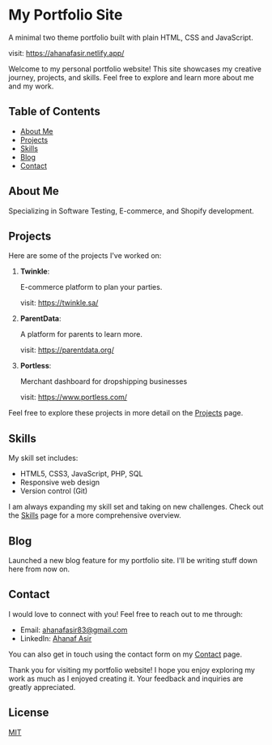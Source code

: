 # My Portfolio Site

A minimal two theme portfolio built with plain HTML, CSS and JavaScript.

visit: https://ahanafasir.netlify.app/

Welcome to my personal portfolio website! This site showcases my creative journey, projects, and skills. Feel free to explore and learn more about me and my work.

## Table of Contents

- [About Me](#about-me)
- [Projects](#projects)
- [Skills](#skills)
- [Blog](#blog)
- [Contact](#contact)

## About Me

Specializing in Software Testing, E-commerce, and Shopify development.

## Projects

Here are some of the projects I've worked on:

1. **Twinkle**:

   E-commerce platform to plan your parties.

   visit: https://twinkle.sa/

2. **ParentData**:

   A platform for parents to learn more.

   visit: https://parentdata.org/

3. **Portless**:

   Merchant dashboard for dropshipping businesses

   visit: https://www.portless.com/

Feel free to explore these projects in more detail on the [Projects](https://ahanafasir.netlify.app/#projects) page.

## Skills

My skill set includes:

- HTML5, CSS3, JavaScript, PHP, SQL
- Responsive web design
- Version control (Git)

I am always expanding my skill set and taking on new challenges. Check out the [Skills](https://ahanafasir.netlify.app/#skills) page for a more comprehensive overview.

## Blog

Launched a new blog feature for my portfolio site. I'll be writing stuff down here from now on.

## Contact

I would love to connect with you! Feel free to reach out to me through:

- Email: ahanafasir83@gmail.com
- LinkedIn: [Ahanaf Asir](https://www.linkedin.com/in/ahanafasir83)

You can also get in touch using the contact form on my [Contact](https://ahanafasir.netlify.app/#contact) page.

Thank you for visiting my portfolio website! I hope you enjoy exploring my work as much as I enjoyed creating it. Your feedback and inquiries are greatly appreciated.

## License

[MIT](https://choosealicense.com/licenses/mit/)
